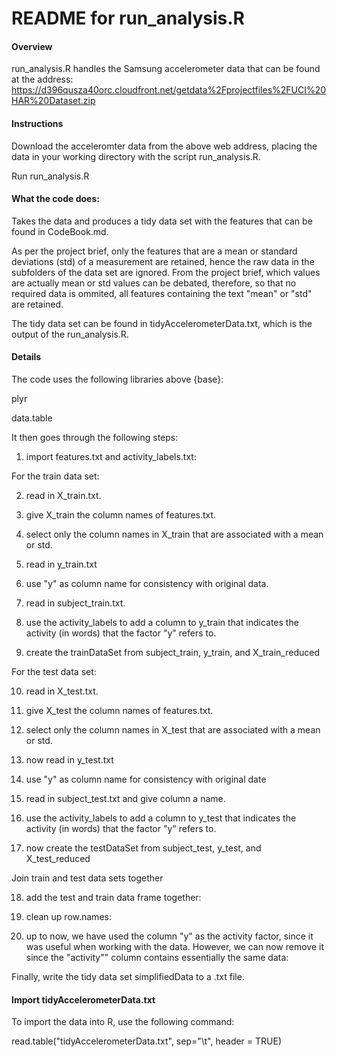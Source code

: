 # README for run_analysis.R

#### Overview

run_analysis.R handles the Samsung accelerometer data that can be found at the address:
https://d396qusza40orc.cloudfront.net/getdata%2Fprojectfiles%2FUCI%20HAR%20Dataset.zip

#### Instructions

Download the acceleromter data from the above web address, placing the data in your working directory with the script run_analysis.R.

Run run_analysis.R


#### What the code does:

Takes the data and produces a tidy data set with the features that can be found in CodeBook.md.

As per the project brief, only the features that are a mean or standard deviations (std) of a measurement are retained, hence the raw data in the subfolders of the data set are ignored. From the project brief, which values are actually mean or std values can be debated, therefore, so that no required data is ommited, all features containing the text "mean" or "std" are retained.

The tidy data set can be found in tidyAccelerometerData.txt, which is the output of the run_analysis.R.

#### Details

The code uses the following libraries above {base}:

plyr

data.table

It then goes through the following steps:

1. import features.txt and activity_labels.txt:

For the train data set:

2. read in X_train.txt.

3. give X_train the column names of features.txt.

4. select only the column names in X_train that are associated with a mean or std.

5. read in y_train.txt

6. use "y" as column name for consistency with original data.

7. read in subject_train.txt.

8. use the activity_labels to add a column to y_train that indicates the activity (in words) that the factor "y" refers to.

9. create the trainDataSet from subject_train, y_train, and X_train_reduced

For the test data set:

10. read in X_test.txt.

11. give X_test the column names of features.txt.

12. select only the column names in X_test that
are associated with a mean or std.

13. now read in y_test.txt

14. use "y" as column name for consistency with original date

15. read in subject_test.txt and give column a name.

16. use the activity_labels to add a column to y_test that indicates the activity (in words) that the factor "y" refers to.

17. now create the testDataSet from subject_test, y_test, and X_test_reduced

Join train and test data sets together

18. add the test and train data frame together:

19. clean up row.names:

20. up to now, we have used the column "y" as the activity factor, since it was useful when working with the data. However, we can now remove it since the "activity"" column contains essentially the same data:

Finally, write the tidy data set simplifiedData to a .txt file.

#### Import tidyAccelerometerData.txt

To import the data into R, use the following command:

read.table("tidyAccelerometerData.txt",
            sep="\t", header = TRUE)



